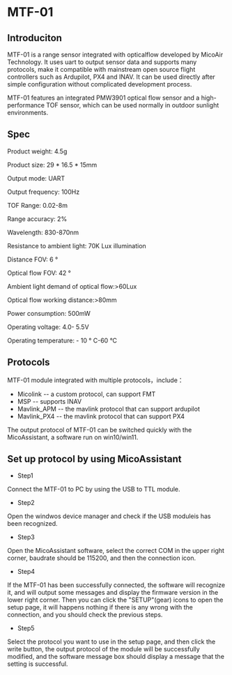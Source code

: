 # MTF-01

## Introduciton
MTF-01 is a range sensor integrated with opticalflow developed by MicoAir Technology. It uses uart to output sensor data and supports many protocols, make it compatible with mainstream open source flight controllers such as Ardupilot, PX4 and INAV. It can be used directly after simple configuration without complicated development process.


MTF-01 features an integrated PMW3901 optical flow sensor and a high-performance TOF sensor, which can be used normally in outdoor sunlight environments.

## Spec
Product weight: 4.5g

Product size: 29 * 16.5 * 15mm

Output mode: UART

Output frequency: 100Hz

TOF Range: 0.02-8m

Range accuracy: 2%

Wavelength: 830-870nm

Resistance to ambient light: 70K Lux illumination

Distance FOV: 6 °

Optical flow FOV: 42 °

Ambient light demand of optical flow:>60Lux

Optical flow working distance:>80mm

Power consumption: 500mW

Operating voltage: 4.0- 5.5V

Operating temperature: - 10 ° C-60 °C


## Protocols
MTF-01 module integrated with multiple protocols，include：
- Micolink  _--_ a custom protocol, can support FMT
- MSP  _--_ supports INAV
- Mavlink_APM _--_ the mavlink protocol that can support ardupilot
- Mavlink_PX4 _--_ the mavlink protocol that can support PX4

The output protocol of MTF-01 can be switched quickly with the MicoAssistant, a software run on win10/win11.

## Set up protocol by using MicoAssistant

- Step1

Connect the MTF-01 to PC by using the USB to TTL module.

- Step2

Open the windwos device manager and check if the USB moduleis has been recognized.

- Step3

Open the MicoAssistant software, select the correct COM in the upper right corner, baudrate should be 115200, and then the connection icon.

- Step4

If the MTF-01 has been successfully connected, the software will recognize it, and will output some messages and display the firmware version in the lower right corner. Then you can click the "SETUP"(gear) icons to open the setup page, it will happens nothing if there is any wrong with the connection, and you should check the previous steps.

- Step5

Select the protocol you want to use in the setup page, and then click the write button, the output protocol of the module will be successfully modified, and the software message box should display a message that the setting is successful.

